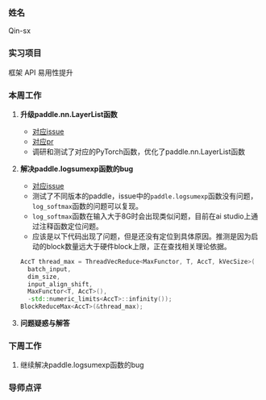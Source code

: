 ### 姓名
Qin-sx

### 实习项目
框架 API 易用性提升

### 本周工作

1. **升级paddle.nn.LayerList函数**

	* [对应issue](https://github.com/PaddlePaddle/Paddle/issues/71224)
	* [对应pr](https://github.com/PaddlePaddle/Paddle/pull/71540)
    * 调研和测试了对应的PyTorch函数，优化了paddle.nn.LayerList函数


2. **解决paddle.logsumexp函数的bug**

	* [对应issue](https://github.com/PaddlePaddle/Paddle/issues/71225)
	* 测试了不同版本的paddle，issue中的`paddle.logsumexp`函数没有问题，`log_softmax`函数的问题可以复现。
    * `log_softmax`函数在输入大于8G时会出现类似问题，目前在ai studio上通过注释函数定位问题。
    * 应该是以下代码出现了问题，但是还没有定位到具体原因。推测是因为启动的block数量远大于硬件block上限，正在查找相关理论依据。

    ```c++
    AccT thread_max = ThreadVecReduce<MaxFunctor, T, AccT, kVecSize>(
      batch_input,
      dim_size,
      input_align_shift,
      MaxFunctor<T, AccT>(),
      -std::numeric_limits<AccT>::infinity());
    BlockReduceMax<AccT>(&thread_max);
    ```


3. **问题疑惑与解答**


### 下周工作

1. 继续解决paddle.logsumexp函数的bug

### 导师点评
